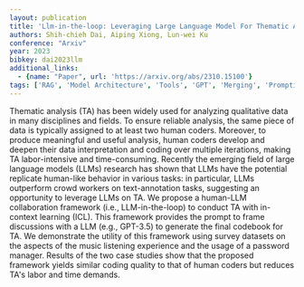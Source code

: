 ```yaml
---
layout: publication
title: 'Llm-in-the-loop: Leveraging Large Language Model For Thematic Analysis'
authors: Shih-chieh Dai, Aiping Xiong, Lun-wei Ku
conference: "Arxiv"
year: 2023
bibkey: dai2023llm
additional_links:
  - {name: "Paper", url: 'https://arxiv.org/abs/2310.15100'}
tags: ['RAG', 'Model Architecture', 'Tools', 'GPT', 'Merging', 'Prompting', 'Survey Paper', 'Reinforcement Learning', 'In-Context Learning']
---
```

Thematic analysis (TA) has been widely used for analyzing qualitative data in
many disciplines and fields. To ensure reliable analysis, the same piece of
data is typically assigned to at least two human coders. Moreover, to produce
meaningful and useful analysis, human coders develop and deepen their data
interpretation and coding over multiple iterations, making TA labor-intensive
and time-consuming. Recently the emerging field of large language models (LLMs)
research has shown that LLMs have the potential replicate human-like behavior
in various tasks: in particular, LLMs outperform crowd workers on
text-annotation tasks, suggesting an opportunity to leverage LLMs on TA. We
propose a human-LLM collaboration framework (i.e., LLM-in-the-loop) to conduct
TA with in-context learning (ICL). This framework provides the prompt to frame
discussions with a LLM (e.g., GPT-3.5) to generate the final codebook for TA.
We demonstrate the utility of this framework using survey datasets on the
aspects of the music listening experience and the usage of a password manager.
Results of the two case studies show that the proposed framework yields similar
coding quality to that of human coders but reduces TA's labor and time demands.
